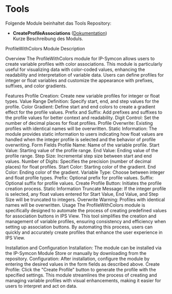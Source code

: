 # Tools

Folgende Module beinhaltet das Tools Repository:

- __CreateProfileAssociations__ ([Dokumentation](CreateProfileAssociations))  
	Kurze Beschreibung des Moduls.

ProfileWithColors Module Description

Overview
The ProfileWithColors module for IP-Symcon allows users to create variable profiles with color associations. This module is particularly useful for visualizing data with color-coded values, enhancing the readability and interpretation of variable data. Users can define profiles for integer or float variables and customize the appearance with prefixes, suffixes, and color gradients.

Features
Profile Creation: Create new variable profiles for integer or float types.
Value Range Definition: Specify start, end, and step values for the profile.
Color Gradient: Define start and end colors to create a gradient effect for the profile values.
Prefix and Suffix: Add prefixes and suffixes to the profile values for better context and readability.
Digit Control: Set the number of decimal places for float profiles.
Profile Overwrite: Existing profiles with identical names will be overwritten.
Static Information: The module provides static information to users indicating how float values are handled when the integer profile is selected and the behavior of profile overwriting.
Form Fields
Profile Name: Name of the variable profile.
Start Value: Starting value of the profile range.
End Value: Ending value of the profile range.
Step Size: Incremental step size between start and end values.
Number of Digits: Specifies the precision (number of decimal places) for float profiles.
Start Color: Starting color of the gradient.
End Color: Ending color of the gradient.
Variable Type: Choose between integer and float profile types.
Prefix: Optional prefix for profile values.
Suffix: Optional suffix for profile values.
Create Profile Button: Initiates the profile creation process.
Static Information
Truncate Message: If the integer profile is selected, any float values entered for Start Value, End Value, and Step Size will be truncated to integers.
Overwrite Warning: Profiles with identical names will be overwritten.
Usage
The ProfileWithColors module is specifically designed to automate the process of creating predefined values for association buttons in IPS View. This tool simplifies the creation and management of variable profiles, ensuring consistency and efficiency when setting up association buttons. By automating this process, users can quickly and accurately create profiles that enhance the user experience in IPS View.

Installation and Configuration
Installation: The module can be installed via the IP-Symcon Module Store or manually by downloading from the repository.
Configuration: After installation, configure the module by entering the desired values in the form fields as described above.
Create Profile: Click the "Create Profile" button to generate the profile with the specified settings.
This module streamlines the process of creating and managing variable profiles with visual enhancements, making it easier for users to interpret and act on data.






